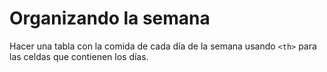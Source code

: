 # Organizando la semana

Hacer una tabla con la comida de cada día de la semana usando `<th>` para las celdas que contienen los días.
